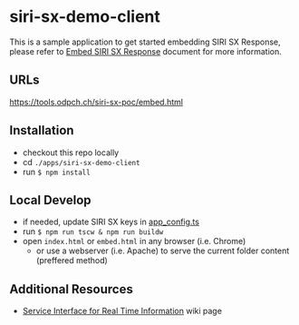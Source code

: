 # siri-sx-demo-client

This is a sample application to get started embedding SIRI SX Response, please refer to [Embed SIRI SX Response](../../docs/embed_siri.md) document for more information.

## URLs

https://tools.odpch.ch/siri-sx-poc/embed.html

## Installation

- checkout this repo locally
- cd `./apps/siri-sx-demo-client`
- run `$ npm install`

## Local Develop

- if needed, update SIRI SX keys in [app_config.ts](./ts/config/app_config.ts)
- run `$ npm run tscw & npm run buildw`
- open `index.html` or `embed.html` in any browser (i.e. Chrome)
  - or use a webserver (i.e. Apache) to serve the current folder content (preffered method)

## Additional Resources

- [Service Interface for Real Time Information](https://en.wikipedia.org/wiki/Service_Interface_for_Real_Time_Information) wiki page
